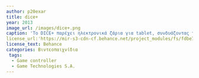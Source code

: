 ```yaml
---
author: p20exar
title: dice+
year: 2013 
image_url: /images/dice+.png
caption: 'Το DICE+ παρέχει ηλεκτρονικά ζάρια για tablet, συνδυάζοντας τη διασκέδαση των παραδοσιακών επιτραπέζιων παιχνιδιών, με τις ατελείωτες δυνατότητες που προσφέρουν τα tablet. Αλληλεπιδρά μέσω Bluetooth με παιχνίδια που παίζονται σε tablet ή άλλη έξυπνη συσκευή. Το DICE+ μετατρέπει το tablet σας σε μια ποικιλία διαδραστικών επιτραπέζιων παιχνιδιών και επιτρέπει ανταγωνιστικό ή συνεργατικό παιχνίδι, το οποίο μπορεί να απολαύσει όλοι, ανεξαρτήτως ηλικίας.'
license_url:'https://mir-s3-cdn-cf.behance.net/project_modules/fs/fdbe7212996365.5634b10a62867.jpg' 
license_text: Behance
categories: Βιντεοπαιχνίδια
 tags:
  - Game controller
  - Game Technologies S.A.
---
```

